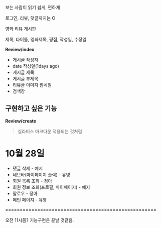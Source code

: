 보는 사람이 읽기 쉽게, 편하게

로그인, 리뷰, 댓글까지는 O



영화 리뷰 게시판

제목, 타이틀, 영화제목, 평점, 작성일, 수정일



**Review/index**

- 게시글 작성자
- date 작성일(1days ago)
- 게시글 제목
- 게시글 부제목
- 리뷰글 이미지 썸네일
- 검색창



## 구현하고 싶은 기능

**Review/create**

> 실라버스 마크다운 적용되는 것처럼



# 10월 28일

- 댓글 삭제 - 예지
- 네브바(마이페이지 출력) - 유영
- 회원 목록 조회 - 정아
- 회원 정보 조회(프로필, 마이페이지) - 예지
- 팔로우 - 정아
- 메인 페이지 - 유영

====================================================

오전 11시쯤? 기능구현은 끝날 것같음.



